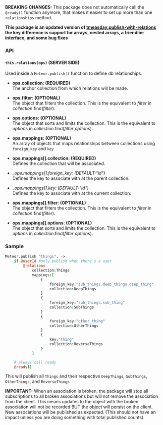 __BREAKING CHANGES:__
This package does not automatically call the `@ready()` function anymore, that makes it easier to set up more than one `relationships` method.

__This package is an updated version of [tmeasday:publish-with-relations](https://atmospherejs.com/tmeasday/publish-with-relations) the key difference is support for arrays, nested arrays, a friendlier interface, and some bug fixes__

### API
#### `this.relations(ops)` (SERVER SIDE)
Used inside a ```Meteor.publish()``` function to define db relationships.

* __ops.collection: (REQUIRED)__  
	The anchor collection from which relations will be made.

* __ops.filter: (OPTIONAL)__  
	The object that filters the collection. This is the equivalent to _filter_ in _collection_.find(_filter_).

* __ops.options: (OPTIONAL)__  
	The object that sorts and limits the collection. This is the equivalent to _options_ in _collection_.find(_filter_,_options_).

* __ops.mappings: (OPTIONAL)__  
	An array of objects that maps relationships between collections using ```foreign_key``` and ```key```

* __ops.mappings[].collection: (REQUIRED)__  
	Defines the collection that will be associated.

* __ops.mappings[].foreign_key: (DEFAULT:"_id")__  
	Defines the key to associate with at the parent collection.

* __ops.mappings[].key: (DEFAULT:"_id")__  
	Defines the key to associate with at the current collection.

* __ops.mappings[].filter: (OPTIONAL)__  
	The object that filters the collection. This is the equivalent to _filter_ in _collection_.find(_filter_).

* __ops.mappings[].options: (OPTIONAL)__  
	The object that sorts and limits the collection. This is the equivalent to _options_ in _collection_.find(_filter_,_options_).

### Sample
```coffeescript
Meteor.publish "things", ->
	if @userId #only publish when there's a user
		@relations
			collection:Things
			mappings:[
				{
					foreign_key:"sub_things.deep_things.deep_thing"
					collection:DeepThings
				}
				{
					foreign_key:"sub_things.sub_thing"
					collection:SubThings
				}
				{
					foreign_key:"other_thing"
					collection:OtherThings
				}
				{
					key:"thing"
					collection:ReverseThings
				}
			]

	# always call ready
	@ready()
```

This will publish all ```Things``` and their respective ```DeepThings```, ```SubThings```, ```OtherThings```, and ```ReverseThings```

__IMPORTANT:__ When an association is broken, the package will stop all subscriptions to all broken associations but will not remove the association from the client. This means updates to the object with the broken association will not be recorded BUT the object will persist on the client. New associations will be published as expected. (This should not have an impact unless you are doing something with total published counts).


